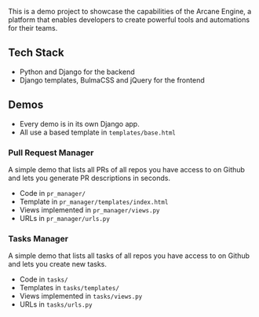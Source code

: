 This is a demo project to showcase the capabilities of the Arcane Engine, a platform that enables developers to create 
powerful tools and automations for their teams.

## Tech Stack
* Python and Django for the backend
* Django templates, BulmaCSS and jQuery for the frontend

## Demos

* Every demo is in its own Django app.
* All use a based template in `templates/base.html`

### Pull Request Manager
A simple demo that lists all PRs of all repos you have access to on Github and lets you 
generate PR descriptions in seconds.

* Code in `pr_manager/`
* Template in `pr_manager/templates/index.html`
* Views implemented in `pr_manager/views.py`
* URLs in `pr_manager/urls.py`

### Tasks Manager
A simple demo that lists all tasks of all repos you have access to on Github and lets you
create new tasks.

* Code in `tasks/`
* Templates in `tasks/templates/`
* Views implemented in `tasks/views.py`
* URLs in `tasks/urls.py`